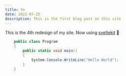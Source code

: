 ```yaml
---
title: Yo
date: 2022-07-25
description: This is the first blog post on this site
---
```


This is the 4th redesign of my site. Now using [sveltekit](https://kit.svelte.dev/) 🚀

```cs
    public class Program
    {
        public static void main()
        {
            System.Console.WriteLine("Hello World");
        }
    }
```